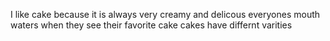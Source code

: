 I like cake because it is always very creamy and delicous 
everyones mouth waters when they see their favorite cake
cakes have differnt varities 

